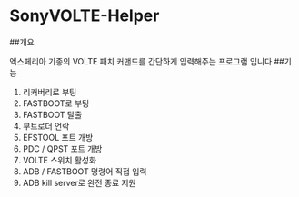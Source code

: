 # SonyVOLTE-Helper
##개요

엑스페리아 기종의 VOLTE 패치 커맨드를 간단하게 입력해주는 프로그램 입니다
##기능   
1. 리커버리로 부팅
2. FASTBOOT로 부팅
3. FASTBOOT 탈출
4. 부트로더 언락   
5. EFSTOOL 포트 개방   
6. PDC / QPST 포트 개방
7. VOLTE 스위치 활성화
8. ADB / FASTBOOT 명령어 직접 입력
9. ADB kill server로 완전 종료 지원
